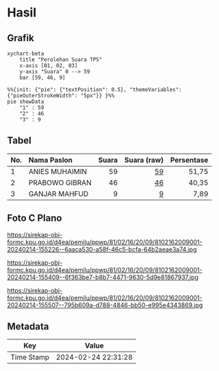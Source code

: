 # Hasil

## Grafik

```mermaid
xychart-beta
    title "Perolehan Suara TPS"
    x-axis [01, 02, 03]
    y-axis "Suara" 0 --> 59
    bar [59, 46, 9]
```

```mermaid
%%{init: {"pie": {"textPosition": 0.5}, "themeVariables": {"pieOuterStrokeWidth": "5px"}} }%%
pie showData
    "1" : 59
    "2" : 46
    "3" : 9
```

## Tabel

| No. | Nama Paslon    | Suara | Suara (raw) | Persentase |
|:--- |:-------------- | -----:| -----------:| ----------:|
| 1   | ANIES MUHAIMIN | 59    | [59][p-1]   | 51,75      |
| 2   | PRABOWO GIBRAN | 46    | [46][p-2]   | 40,35      |
| 3   | GANJAR MAHFUD  | 9     | [9][p-3]    | 7,89       |


[p-1]: https://github.com/gigit-pemilu/pemilu-2024-81-maluku/blob/main/pilpres/hitung-suara/sub/81-maluku/sub/02-maluku-tenggara/sub/16-hoat-sorbay/sub/2009-ngursit/sub/001-tps/sub/paslon-1.txt
[p-2]: https://github.com/gigit-pemilu/pemilu-2024-81-maluku/blob/main/pilpres/hitung-suara/sub/81-maluku/sub/02-maluku-tenggara/sub/16-hoat-sorbay/sub/2009-ngursit/sub/001-tps/sub/paslon-2.txt
[p-3]: https://github.com/gigit-pemilu/pemilu-2024-81-maluku/blob/main/pilpres/hitung-suara/sub/81-maluku/sub/02-maluku-tenggara/sub/16-hoat-sorbay/sub/2009-ngursit/sub/001-tps/sub/paslon-3.txt

## Foto C Plano

https://sirekap-obj-formc.kpu.go.id/d4ea/pemilu/ppwp/81/02/16/20/09/8102162009001-20240214-155226--6aaca530-a58f-46c5-bcfa-64b2aeae3a74.jpg

https://sirekap-obj-formc.kpu.go.id/d4ea/pemilu/ppwp/81/02/16/20/09/8102162009001-20240214-155409--6f363be7-b8b7-4471-9630-5d9e81867937.jpg

https://sirekap-obj-formc.kpu.go.id/d4ea/pemilu/ppwp/81/02/16/20/09/8102162009001-20240214-155507--795b609a-d788-4846-bb50-e995e4343869.jpg


## Metadata

| Key        | Value               |
| ---------- | ------------------- |
| Time Stamp | 2024-02-24 22:31:28 |




